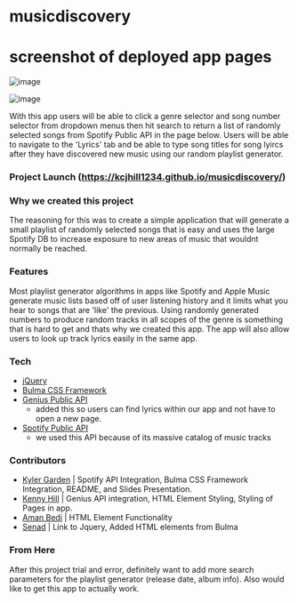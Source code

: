 # musicdiscovery

# screenshot of deployed app pages
![image](https://user-images.githubusercontent.com/61220245/79155617-a24ced80-7d8e-11ea-93a5-4a4897232212.png)

![image](https://user-images.githubusercontent.com/61220245/79155690-bf81bc00-7d8e-11ea-854b-c985cfd4c9c6.png)

With this app users will be able to click a genre selector and song number selector from dropdown menus then hit search to return a list of randomly selected songs from Spotify Public API in the page below. Users will be able to navigate to the 'Lyrics' tab and be able to type song titles for song lyircs after they have discovered new music using our random playlist generator.

### Project Launch (https://kcjhill1234.github.io/musicdiscovery/)

### Why we created this project
The reasoning for this was to create a simple application that will generate a small playlist of randomly selected songs that is easy and uses the large Spotify DB to increase exposure to new areas of music that wouldnt normally be reached. 

### Features
Most playlist generator algorithms in apps like Spotify and Apple Music generate music lists based off of user listening history and it limits what you hear to songs that are 'like' the previous. Using randomly generated numbers to produce random tracks in all scopes of the genre is something that is hard to get and thats why we created this app. The app will also allow users to look up track lyrics easily in the same app.

### Tech

- [jQuery](https://code.jquery.com/jquery-3.4.1.min.js)
- [Bulma CSS Framework](https://cdnjs.cloudflare.com/ajax/libs/bulma/0.8.0/css/bulma.css)
- [Genius Public API](https://api.genius.com)
    - added this so users can find lyrics within our app and not have to open a new page.
- [Spotify Public API](https://developer.spotify.com/documentation/web-api/)
    - we used this API because of its massive catalog of music tracks

### Contributors
- [Kyler Garden](https://github.com/kgarden22) | Spotify API Integration, Bulma CSS Framework Integration, README, and Slides Presentation.
- [Kenny Hill](https://github.com/kcjhill1234) | Genius API integration, HTML Element Styling, Styling of Pages in app.
- [Aman Bedi](https://github.com/kingaman99) | HTML Element Functionality
- [Senad](https://github.com/senad83) | Link to Jquery, Added HTML elements from Bulma

### From Here
After this project trial and error, definitely want to add more search parameters for the playlist generator (release date, album info). Also would like to get this app to actually work. 

